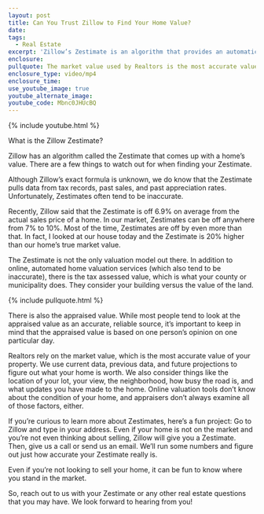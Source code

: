 ```yaml
---
layout: post
title: Can You Trust Zillow to Find Your Home Value?
date:
tags:
  - Real Estate
excerpt: 'Zillow’s Zestimate is an algorithm that provides an automatic value of your home. However, Zestimates are often wrong. I just checked the Zestimate for our own home, and it was 20% over the actual market value of our property! So, if you can’t trust Zillow, how can you find out what your home is worth? Even if you’re not going to sell, it can be fun to know where you stand in the market. To learn more, watch this short video.'
enclosure:
pullquote: The market value used by Realtors is the most accurate value of your home.
enclosure_type: video/mp4
enclosure_time:
use_youtube_image: true
youtube_alternate_image:
youtube_code: Mbnc0JHUcBQ
---
```



{% include youtube.html %}

What is the Zillow Zestimate?

Zillow has an algorithm called the Zestimate that comes up with a home’s value. There are a few things to watch out for when finding your Zestimate.

Although Zillow’s exact formula is unknown, we do know that the Zestimate pulls data from tax records, past sales, and past appreciation rates. Unfortunately, Zestimates often tend to be inaccurate.

Recently, Zillow said that the Zestimate is off 6.9% on average from the actual sales price of a home. In our market, Zestimates can be off anywhere from 7% to 10%. Most of the time, Zestimates are off by even more than that. In fact, I looked at our house today and the Zestimate is 20% higher than our home’s true market value.

The Zestimate is not the only valuation model out there. In addition to online, automated home valuation services (which also tend to be inaccurate), there is the tax assessed value, which is what your county or municipality does. They consider your building versus the value of the land.

{% include pullquote.html %}

There is also the appraised value. While most people tend to look at the appraised value as an accurate, reliable source, it’s important to keep in mind that the appraised value is based on one person’s opinion on one particular day.

Realtors rely on the market value, which is the most accurate value of your property. We use current data, previous data, and future projections to figure out what your home is worth. We also consider things like the location of your lot, your view, the neighborhood, how busy the road is, and what updates you have made to the home. Online valuation tools don’t know about the condition of your home, and appraisers don’t always examine all of those factors, either.

If you’re curious to learn more about Zestimates, here’s a fun project: Go to Zillow and type in your address. Even if your home is not on the market and you’re not even thinking about selling, Zillow will give you a Zestimate. Then, give us a call or send us an email. We’ll run some numbers and figure out just how accurate your Zestimate really is.

Even if you’re not looking to sell your home, it can be fun to know where you stand in the market.

So, reach out to us with your Zestimate or any other real estate questions that you may have. We look forward to hearing from you!
